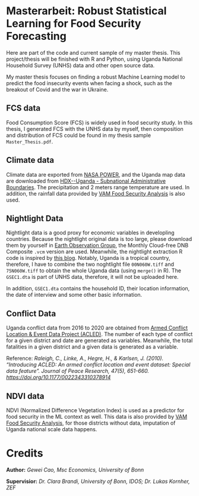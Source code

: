 # Masterarbeit: Robust Statistical Learning for Food Security Forecasting
Here are part of the code and current sample of my master thesis. This project/thesis will be finished with R and Python, using Uganda National Household Survey (UNHS) data and other open source data. 

My master thesis focuses on finding a robust Machine Learning model to predict the food insecurity events when facing a shock, such as the breakout of Covid and the war in Ukraine. 

## FCS data
Food Consumption Score (FCS) is widely used in food security study. In this thesis, I generated FCS with the UNHS data by myself, then composition and distribution of FCS could be found in my thesis sample `Master_Thesis.pdf`. 

## Climate data 
Climate data are exported from [NASA POWER](https://power.larc.nasa.gov/data-access-viewer/), and the Uganda map data are downloaded from [HDX--Uganda - Subnational Administrative Boundaries](https://data.humdata.org/dataset/cod-ab-uga?). The precipitation and 2 meters range temperature are used. In addition, the rainfall data provided by [VAM Food Security Analysis](https://dataviz.vam.wfp.org/seasonal_explorer/rainfall_vegetation/visualizations) is also used. 

## Nightlight Data 
Nightlight data is a good proxy for economic variables in developling countries. Because the nightlight original data is too large, please download them by yourself in [Earth Observation Group](https://eogdata.mines.edu/products/vnl/), the Monthly Cloud-free DNB Composite `.vcm` version are used. Meanwhile, the nightlight extraction R code is inspired by [this blog](https://berenger.baospace.com/nightlights-satellite-data-free-download/). Notably, Uganda is a tropical country, therefore, I have to combine the two noghtlight file `00N060W.tiff` and `75N060W.tiff` to obtain the whole Uganda data (using `merge()` in R).  The `GSEC1.dta` is part of UNHS data, therefore, it will not be uploaded here. 

In addition, `GSEC1.dta` contains the household ID, their location information, the date of interview and some other basic information. 

## Conflict Data 
Uganda conflict data from 2016 to 2020 are obtained from [Armed Conflict Location & Event Data Project (ACLED)](www.acleddata.com). The number of each type of conflict for a given district and date are generated as variables. Meanwhile, the total fatalities in a given district and a given data is generated as a variable. 

Reference: 
_Raleigh, C., Linke, A., Hegre, H., & Karlsen, J. (2010). “Introducing ACLED: An armed conflict location and event dataset: Special data feature”. Journal of Peace Research, 47(5), 651-660. https://doi.org/10.1177/0022343310378914_

## NDVI data
NDVI (Normalized Difference Vegetation Index) is used as a predictor for food security in the ML context as well. This data is also provided by [VAM Food Security Analysis](https://dataviz.vam.wfp.org/seasonal_explorer/rainfall_vegetation/visualizations), for those districts without data, imputation of Uganda national scale data happens. 

# Credits
**Author:** _Gewei Cao, Msc Economics, University of Bonn_

**Supervisior:** _Dr. Clara Brandi, University of Bonn, IDOS; Dr. Lukas Kornher, ZEF_ 
